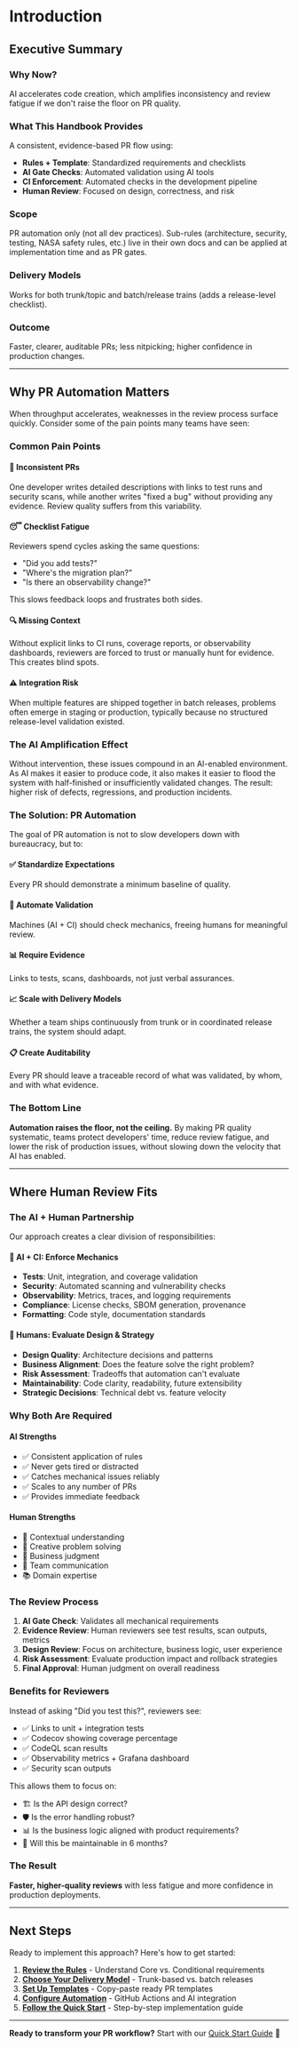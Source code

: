 # Introduction

## Executive Summary

### Why Now?
AI accelerates code creation, which amplifies inconsistency and review fatigue if we don't raise the floor on PR quality.

### What This Handbook Provides
A consistent, evidence-based PR flow using:
- **Rules + Template**: Standardized requirements and checklists
- **AI Gate Checks**: Automated validation using AI tools
- **CI Enforcement**: Automated checks in the development pipeline
- **Human Review**: Focused on design, correctness, and risk

### Scope
PR automation only (not all dev practices). Sub-rules (architecture, security, testing, NASA safety rules, etc.) live in their own docs and can be applied at implementation time and as PR gates.

### Delivery Models
Works for both trunk/topic and batch/release trains (adds a release-level checklist).

### Outcome
Faster, clearer, auditable PRs; less nitpicking; higher confidence in production changes.

---

## Why PR Automation Matters

When throughput accelerates, weaknesses in the review process surface quickly. Consider some of the pain points many teams have seen:

### Common Pain Points

#### 🔄 **Inconsistent PRs**
One developer writes detailed descriptions with links to test runs and security scans, while another writes "fixed a bug" without providing any evidence. Review quality suffers from this variability.

#### 😴 **Checklist Fatigue**
Reviewers spend cycles asking the same questions:
- "Did you add tests?"
- "Where's the migration plan?"
- "Is there an observability change?"

This slows feedback loops and frustrates both sides.

#### 🔍 **Missing Context**
Without explicit links to CI runs, coverage reports, or observability dashboards, reviewers are forced to trust or manually hunt for evidence. This creates blind spots.

#### ⚠️ **Integration Risk**
When multiple features are shipped together in batch releases, problems often emerge in staging or production, typically because no structured release-level validation existed.

### The AI Amplification Effect

Without intervention, these issues compound in an AI-enabled environment. As AI makes it easier to produce code, it also makes it easier to flood the system with half-finished or insufficiently validated changes. The result: higher risk of defects, regressions, and production incidents.

### The Solution: PR Automation

The goal of PR automation is not to slow developers down with bureaucracy, but to:

#### ✅ **Standardize Expectations**
Every PR should demonstrate a minimum baseline of quality.

#### 🤖 **Automate Validation**
Machines (AI + CI) should check mechanics, freeing humans for meaningful review.

#### 📊 **Require Evidence**
Links to tests, scans, dashboards, not just verbal assurances.

#### 📈 **Scale with Delivery Models**
Whether a team ships continuously from trunk or in coordinated release trains, the system should adapt.

#### 📋 **Create Auditability**
Every PR should leave a traceable record of what was validated, by whom, and with what evidence.

### The Bottom Line

**Automation raises the floor, not the ceiling.** By making PR quality systematic, teams protect developers' time, reduce review fatigue, and lower the risk of production issues, without slowing down the velocity that AI has enabled.

---

## Where Human Review Fits

### The AI + Human Partnership

Our approach creates a clear division of responsibilities:

#### 🤖 **AI + CI: Enforce Mechanics**
- **Tests**: Unit, integration, and coverage validation
- **Security**: Automated scanning and vulnerability checks
- **Observability**: Metrics, traces, and logging requirements
- **Compliance**: License checks, SBOM generation, provenance
- **Formatting**: Code style, documentation standards

#### 👥 **Humans: Evaluate Design & Strategy**
- **Design Quality**: Architecture decisions and patterns
- **Business Alignment**: Does the feature solve the right problem?
- **Risk Assessment**: Tradeoffs that automation can't evaluate
- **Maintainability**: Code clarity, readability, future extensibility
- **Strategic Decisions**: Technical debt vs. feature velocity

### Why Both Are Required

#### AI Strengths
- ✅ Consistent application of rules
- ✅ Never gets tired or distracted
- ✅ Catches mechanical issues reliably
- ✅ Scales to any number of PRs
- ✅ Provides immediate feedback

#### Human Strengths
- 🧠 Contextual understanding
- 💭 Creative problem solving
- 🎯 Business judgment
- 🤝 Team communication
- 📚 Domain expertise

### The Review Process

1. **AI Gate Check**: Validates all mechanical requirements
2. **Evidence Review**: Human reviewers see test results, scan outputs, metrics
3. **Design Review**: Focus on architecture, business logic, user experience
4. **Risk Assessment**: Evaluate production impact and rollback strategies
5. **Final Approval**: Human judgment on overall readiness

### Benefits for Reviewers

Instead of asking "Did you test this?", reviewers see:
- ✅ Links to unit + integration tests
- ✅ Codecov showing coverage percentage
- ✅ CodeQL scan results
- ✅ Observability metrics + Grafana dashboard
- ✅ Security scan outputs

This allows them to focus on:
- 🏗️ Is the API design correct?
- 🛡️ Is the error handling robust?
- 📊 Is the business logic aligned with product requirements?
- 🔮 Will this be maintainable in 6 months?

### The Result

**Faster, higher-quality reviews** with less fatigue and more confidence in production deployments.

---

## Next Steps

Ready to implement this approach? Here's how to get started:

1. **[Review the Rules](rules.md)** - Understand Core vs. Conditional requirements
2. **[Choose Your Delivery Model](delivery-models.md)** - Trunk-based vs. batch releases
3. **[Set Up Templates](templates/pull-request-template.md)** - Copy-paste ready PR templates
4. **[Configure Automation](automation.md)** - GitHub Actions and AI integration
5. **[Follow the Quick Start](user-guides.md)** - Step-by-step implementation guide

---

**Ready to transform your PR workflow?** Start with our [Quick Start Guide](user-guides.md) 🚀

